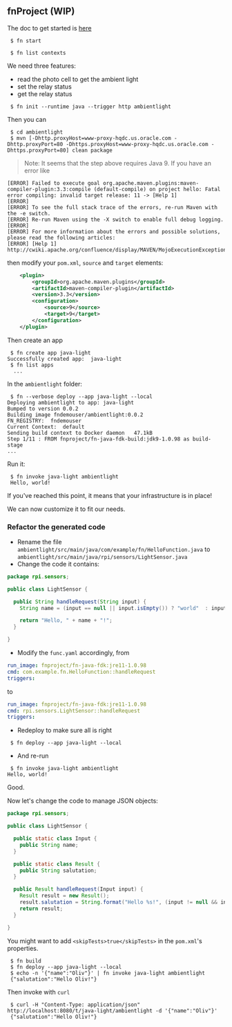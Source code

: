 ## fnProject (WIP)

The doc to get started is [here](https://fnproject.io/tutorials/JavaFDKIntroduction/)

```
 $ fn start
```

```
 $ fn list contexts
```

We need three features:
- read the photo cell to get the ambient light
- set the relay status
- get the relay status

```
 $ fn init --runtime java --trigger http ambientlight
```

Then you can 
```
 $ cd ambientlight
 $ mvn [-Dhttp.proxyHost=www-proxy-hqdc.us.oracle.com -Dhttp.proxyPort=80 -Dhttps.proxyHost=www-proxy-hqdc.us.oracle.com -Dhttps.proxyPort=80] clean package
``` 
> Note: It seems that the step above requires Java 9.
If you have an error like
```
[ERROR] Failed to execute goal org.apache.maven.plugins:maven-compiler-plugin:3.3:compile (default-compile) on project hello: Fatal error compiling: invalid target release: 11 -> [Help 1]
[ERROR] 
[ERROR] To see the full stack trace of the errors, re-run Maven with the -e switch.
[ERROR] Re-run Maven using the -X switch to enable full debug logging.
[ERROR] 
[ERROR] For more information about the errors and possible solutions, please read the following articles:
[ERROR] [Help 1] http://cwiki.apache.org/confluence/display/MAVEN/MojoExecutionException
```
then modify your `pom.xml`, `source` and `target` elements:
```xml
    <plugin>
        <groupId>org.apache.maven.plugins</groupId>
        <artifactId>maven-compiler-plugin</artifactId>
        <version>3.3</version>
        <configuration>
            <source>9</source>
            <target>9</target>
        </configuration>
    </plugin>
```

Then create an app
```
 $ fn create app java-light
Successfully created app:  java-light 
 $ fn list apps
  ...
``` 

In the `ambientlight` folder:
```
 $ fn --verbose deploy --app java-light --local
Deploying ambientlight to app: java-light
Bumped to version 0.0.2
Building image fndemouser/ambientlight:0.0.2 
FN_REGISTRY:  fndemouser
Current Context:  default
Sending build context to Docker daemon   47.1kB
Step 1/11 : FROM fnproject/fn-java-fdk-build:jdk9-1.0.98 as build-stage
...
```

Run it:
```
 $ fn invoke java-light ambientlight
 Hello, world!
```
If you've reached this point, it means that your infrastructure is in place!

We can now customize it to fit our needs.

### Refactor the generated code
- Rename the file `ambientlight/src/main/java/com/example/fn/HelloFunction.java` to `ambientlight/src/main/java/rpi/sensors/LightSensor.java`
- Change the code it contains:
```java
package rpi.sensors;

public class LightSensor {

  public String handleRequest(String input) {
    String name = (input == null || input.isEmpty()) ? "world"  : input;

    return "Hello, " + name + "!";
  }

}
```
- Modify the `func.yaml` accordingly, from
```yaml
run_image: fnproject/fn-java-fdk:jre11-1.0.98
cmd: com.example.fn.HelloFunction::handleRequest
triggers:
```
to
```yaml
run_image: fnproject/fn-java-fdk:jre11-1.0.98
cmd: rpi.sensors.LightSensor::handleRequest
triggers:
```
- Redeploy to make sure all is right
```
 $ fn deploy --app java-light --local
```
- And re-run
```
 $ fn invoke java-light ambientlight
Hello, world!
```
Good.

Now let's change the code to manage JSON objects:
```java
package rpi.sensors;

public class LightSensor {

  public static class Input {
    public String name;
  }

  public static class Result {
    public String salutation;
  }

  public Result handleRequest(Input input) {
    Result result = new Result();
    result.salutation = String.format("Hello %s!", (input != null && input.name != null && !input.name.isEmpty() ? input.name : "World"));
    return result;
  }

}
```
You might want to add `<skipTests>true</skipTests>` in the `pom.xml`'s properties.
```
 $ fn build
 $ fn deploy --app java-light --local
 $ echo -n '{"name":"Oliv"}' | fn invoke java-light ambientlight
 {"salutation":"Hello Oliv!"}
```

Then invoke with `curl`
```
 $ curl -H "Content-Type: application/json" http://localhost:8080/t/java-light/ambientlight -d '{"name":"Oliv"}'
 {"salutation":"Hello Oliv!"}
```
